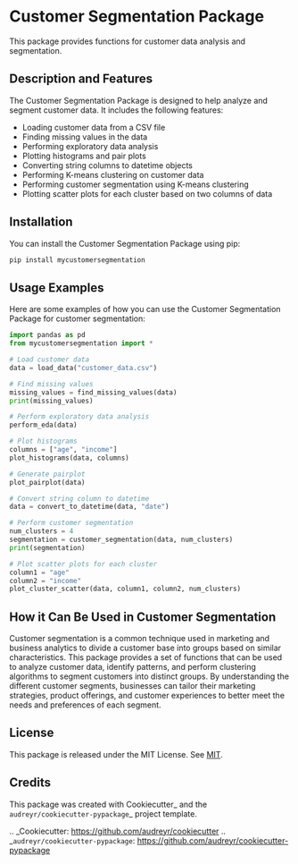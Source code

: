# Customer Segmentation Package

This package provides functions for customer data analysis and segmentation.

## Description and Features

The Customer Segmentation Package is designed to help analyze and segment customer data. It includes the following features:

- Loading customer data from a CSV file
- Finding missing values in the data
- Performing exploratory data analysis
- Plotting histograms and pair plots
- Converting string columns to datetime objects
- Performing K-means clustering on customer data
- Performing customer segmentation using K-means clustering
- Plotting scatter plots for each cluster based on two columns of data

## Installation

You can install the Customer Segmentation Package using pip:

```bash
pip install mycustomersegmentation
```

## Usage Examples

Here are some examples of how you can use the Customer Segmentation Package for customer segmentation:

```python
import pandas as pd
from mycustomersegmentation import *

# Load customer data
data = load_data("customer_data.csv")

# Find missing values
missing_values = find_missing_values(data)
print(missing_values)

# Perform exploratory data analysis
perform_eda(data)

# Plot histograms
columns = ["age", "income"]
plot_histograms(data, columns)

# Generate pairplot
plot_pairplot(data)

# Convert string column to datetime
data = convert_to_datetime(data, "date")

# Perform customer segmentation
num_clusters = 4
segmentation = customer_segmentation(data, num_clusters)
print(segmentation)

# Plot scatter plots for each cluster
column1 = "age"
column2 = "income"
plot_cluster_scatter(data, column1, column2, num_clusters)
```
## How it Can Be Used in Customer Segmentation

Customer segmentation is a common technique used in marketing and business analytics to divide a customer base into groups based on similar characteristics. This package provides a set of functions that can be used to analyze customer data, identify patterns, and perform clustering algorithms to segment customers into distinct groups. By understanding the different customer segments, businesses can tailor their marketing strategies, product offerings, and customer experiences to better meet the needs and preferences of each segment.

## License
This package is released under the MIT License. See [MIT](https://opensource.org/license/mit/).

Credits
-------

This package was created with Cookiecutter_ and the `audreyr/cookiecutter-pypackage`_ project template.

.. _Cookiecutter: https://github.com/audreyr/cookiecutter
.. _`audreyr/cookiecutter-pypackage`: https://github.com/audreyr/cookiecutter-pypackage

